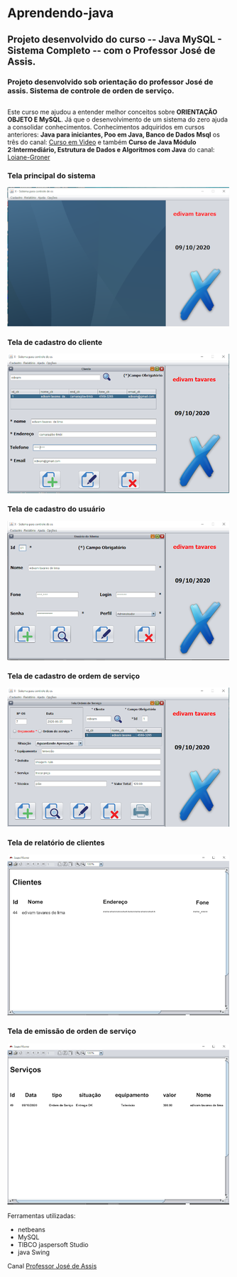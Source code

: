 # Aprendendo-java

## Projeto desenvolvido do curso -- Java MySQL - Sistema Completo -- com o Professor José de Assis.

### Projeto desenvolvido sob orientação do professor José de assis. Sistema de controle de  orden de serviço.
##

Este curso me ajudou a entender melhor conceitos sobre **ORIENTAÇÃO OBJETO E MySQL**. 
Já que o desenvolvimento de um sistema do zero ajuda a consolidar conhecimentos. Conhecimentos adquiridos em cursos anteriores: **Java para iniciantes, Poo em Java, Banco de Dados Msql** os três do canal: [Curso em Video](https://www.youtube.com/channel/UCrWvhVmt0Qac3HgsjQK62FQ) e também **Curso de Java Módulo 2:Intermediário, Estrutura de Dados e Algoritmos com Java** do canal: [Loiane-Groner ](https://www.youtube.com/channel/UCqQn92noBhY9VKQy4xCHPsg)

### Tela principal do sistema

![imagem tela principal](https://github.com/edivam691/Aprendendo-java/blob/main/tela_principal.png)

### Tela de cadastro do cliente

![Imagem tela de cadastro de cliente](https://github.com/edivam691/Aprendendo-java/blob/main/tela_cadastro_cliente.png)

### Tela de cadastro do usuário

![Imagem tela de cadastro do usuário](https://github.com/edivam691/Aprendendo-java/blob/main/tela_cadastro_usuario.png)

### Tela de cadastro de ordem de serviço

![Imagem tela de cadastro de orden de serviço](https://github.com/edivam691/Aprendendo-java/blob/main/tela_cadastro_os.png)

### Tela de relatório de clientes

![Imagem tela de relatório de clientes](https://github.com/edivam691/Aprendendo-java/blob/main/tela_relatorio_de_cliente.png)

### Tela de emissão de orden de serviço

![Imagem tela de emissão de orden de serviço](https://github.com/edivam691/Aprendendo-java/blob/main/tela_de_emissao_de_os.png)

Ferramentas utilizadas:
* netbeans
* MySQL
* TIBCO jaspersoft Studio
* java Swing

Canal [Professor José de Assis](https://www.youtube.com/channel/UCySbdH4Tt_l5W4gQJrNqm-Q)
